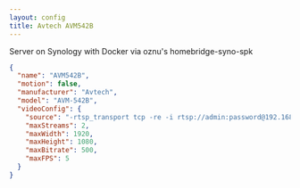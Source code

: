 ```yaml
---
layout: config
title: Avtech AVM542B
---
```

Server on Synology with Docker via oznu's homebridge-syno-spk

```json
{
  "name": "AVM542B",
  "motion": false,
  "manufacturer": "Avtech",
  "model": "AVM-542B",
  "videoConfig": {
    "source": "-rtsp_transport tcp -re -i rtsp://admin:password@192.168.1.1/live/video/profile1",
    "maxStreams": 2,
    "maxWidth": 1920,
    "maxHeight": 1080,
    "maxBitrate": 500,
    "maxFPS": 5
  }
}
```
